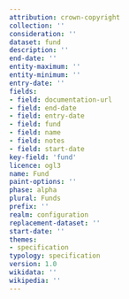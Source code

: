 ```yaml
---
attribution: crown-copyright
collection: ''
consideration: ''
dataset: fund
description: ''
end-date: ''
entity-maximum: ''
entity-minimum: ''
entry-date: ''
fields:
- field: documentation-url
- field: end-date
- field: entry-date
- field: fund
- field: name
- field: notes
- field: start-date
key-field: 'fund'
licence: ogl3
name: Fund
paint-options: ''
phase: alpha
plural: Funds
prefix: ''
realm: configuration
replacement-dataset: ''
start-date: ''
themes:
- specification
typology: specification
version: 1.0
wikidata: ''
wikipedia: ''
---
```

